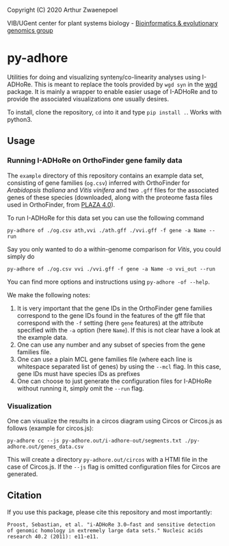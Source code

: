 Copyright (C) 2020 Arthur Zwaenepoel

VIB/UGent center for plant systems biology - [Bioinformatics & evolutionary genomics group](http://bioinformatics.psb.ugent.be/beg/)

# py-adhore

Utilities for doing and visualizing synteny/co-linearity analyses using
I-ADHoRe.  This is meant to replace the tools provided by `wgd syn` in the
[wgd]( https://github.com/arzwa/wgd/) package. It is mainly a wrapper to enable
easier usage of I-ADHoRe and to provide the associated visualizations one
usually desires.

To install, clone the repository, `cd` into it and type `pip install .`. Works
with python3.

## Usage

### Running I-ADHoRe on OrthoFinder gene family data

The `example` directory of this repository contains an example data set,
consisting of gene families (`og.csv`) inferred with OrthoFinder for
*Arabidopsis thaliana* and *Vitis vinifera* and two `.gff` files for the
associated genes of these species (downloaded, along with the proteome fasta
files used in OrthoFinder, from [PLAZA 4.0](https://bioinformatics.psb.ugent.be/plaza/versions/plaza_v4_dicots/download/index)).

To run I-ADHoRe for this data set you can use the following command

```
py-adhore of ./og.csv ath,vvi ./ath.gff ./vvi.gff -f gene -a Name --run
```

Say you only wanted to do a within-genome comparison for *Vitis*, you could
simply do

```
py-adhore of ./og.csv vvi ./vvi.gff -f gene -a Name -o vvi_out --run
```

You can find more options and instructions using `py-adhore -of --help`.

We make the following notes:

1. It is very important that the gene IDs in the OrthoFinder gene families correspond to the gene IDs found in the features of the gff file that correspond with the `-f` setting (here `gene` features) at the attribute specified with the `-a` option (here `Name`). If this is not clear have a look
at the example data.
2. One can use any number and any subset of species from the gene families file.
3. One can use a plain MCL gene families file (where each line is whitespace separated list of genes) by using the `--mcl` flag. In this case, gene IDs must have species IDs as prefixes
4. One can choose to just generate the configuration files for I-ADHoRe without
running it, simply omit the `--run` flag.

### Visualization

One can visualize the results in a circos diagram using Circos or Circos.js as follows (example for circos.js):

```
py-adhore cc --js py-adhore.out/i-adhore-out/segments.txt ./py-adhore.out/genes_data.csv
```

This will create a directory `py-adhore.out/circos` with a HTMl file in the case of Circos.js. If the `--js` flag is omitted configuration files for Circos are generated.

## Citation

If you use this package, please cite this repository and most importantly:

```
Proost, Sebastian, et al. "i-ADHoRe 3.0—fast and sensitive detection of genomic homology in extremely large data sets." Nucleic acids research 40.2 (2011): e11-e11.
```

